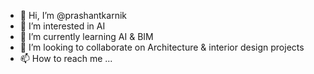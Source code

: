 - 👋 Hi, I’m @prashantkarnik
- 👀 I’m interested in AI 
- 🌱 I’m currently learning AI & BIM
- 💞️ I’m looking to collaborate on Architecture & interior design projects
- 📫 How to reach me ...

<!---
prashantkarnik/prashantkarnik is a ✨ special ✨ repository because its `README.md` (this file) appears on your GitHub profile.
You can click the Preview link to take a look at your changes.
--->
